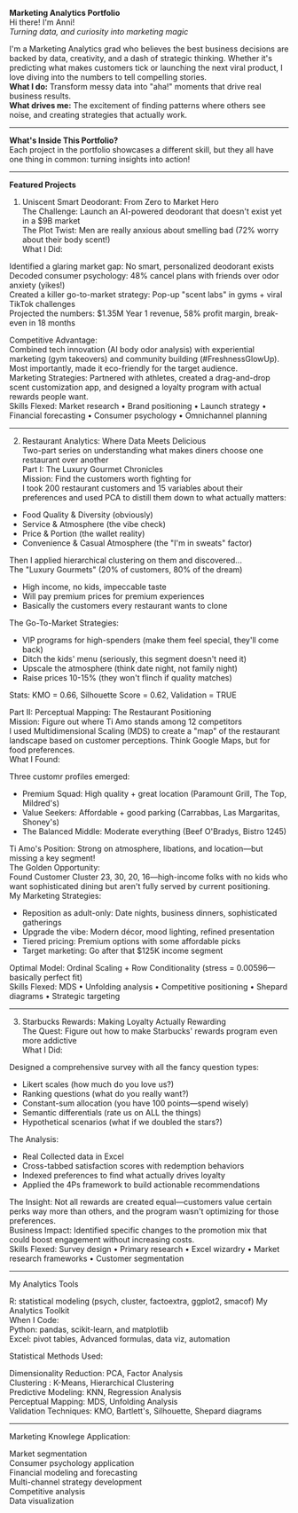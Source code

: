 **Marketing Analytics Portfolio** <br>
Hi there! I'm Anni! <br>
_Turning data, and curiosity into marketing magic_  <br>

I'm a Marketing Analytics grad who believes the best business decisions are backed by data, creativity, and a dash of strategic thinking. Whether it's predicting what makes customers tick or launching the next viral product, I love diving into the numbers to tell compelling stories. <br>
**What I do:** Transform messy data into "aha!" moments that drive real business results. <br>
**What drives me:** The excitement of finding patterns where others see noise, and creating strategies that actually work. <br>

---
**What's Inside This Portfolio?** <br>
Each project in the portfolio showcases a different skill, but they all have one thing in common: turning insights into action!

---

**Featured Projects**
1. Uniscent Smart Deodorant: From Zero to Market Hero <br>
The Challenge: Launch an AI-powered deodorant that doesn't exist yet in a $9B market <br>
The Plot Twist: Men are really anxious about smelling bad (72% worry about their body scent!) <br>
What I Did: <br>

Identified a glaring market gap: No smart, personalized deodorant exists <br>
Decoded consumer psychology: 48% cancel plans with friends over odor anxiety (yikes!) <br>
Created a killer go-to-market strategy: Pop-up "scent labs" in gyms + viral TikTok challenges <br>
Projected the numbers: $1.35M Year 1 revenue, 58% profit margin, break-even in 18 months <br>

Competitive Advantage: <br>
Combined tech innovation (AI body odor analysis) with experiential marketing (gym takeovers) and community building (#FreshnessGlowUp). Most importantly, made it eco-friendly for the target audience. <br>
Marketing Strategies: Partnered with athletes, created a drag-and-drop scent customization app, and designed a loyalty program with actual rewards people want. <br>
Skills Flexed: Market research • Brand positioning • Launch strategy • Financial forecasting • Consumer psychology • Omnichannel planning <br>

---
2. Restaurant Analytics: Where Data Meets Delicious <br> 
Two-part series on understanding what makes diners choose one restaurant over another <br>
Part I: The Luxury Gourmet Chronicles <br>
Mission: Find the customers worth fighting for <br>
I took 200 restaurant customers and 15 variables about their preferences and used PCA to distill them down to what actually matters: <br>

- Food Quality & Diversity (obviously)
- Service & Atmosphere (the vibe check)
- Price & Portion (the wallet reality)
- Convenience & Casual Atmosphere (the "I'm in sweats" factor)

Then I applied hierarchical clustering on them and discovered... <br>
The "Luxury Gourmets" (20% of customers, 80% of the dream) <br>

- High income, no kids, impeccable taste
- Will pay premium prices for premium experiences
- Basically the customers every restaurant wants to clone

The Go-To-Market Strategies:

- VIP programs for high-spenders (make them feel special, they'll come back)
- Ditch the kids' menu (seriously, this segment doesn't need it)
- Upscale the atmosphere (think date night, not family night)
- Raise prices 10-15% (they won't flinch if quality matches)

Stats: KMO = 0.66, Silhouette Score = 0.62, Validation = TRUE <br>

Part II: Perceptual Mapping: The Restaurant Positioning <br>
Mission: Figure out where Ti Amo stands among 12 competitors <br>
I used Multidimensional Scaling (MDS) to create a "map" of the restaurant landscape based on customer perceptions. Think Google Maps, but for food preferences. <br>
What I Found:<br>

Three customr profiles emerged:

- Premium Squad: High quality + great location (Paramount Grill, The Top, Mildred's)
- Value Seekers: Affordable + good parking (Carrabbas, Las Margaritas, Shoney's)
- The Balanced Middle: Moderate everything (Beef O'Bradys, Bistro 1245) <br>



Ti Amo's Position: Strong on atmosphere, libations, and location—but missing a key segment! <br>
The Golden Opportunity: <br>
Found Customer Cluster 23, 30, 20, 16—high-income folks with no kids who want sophisticated dining but aren't fully served by current positioning. <br>
My Marketing Strategies: <br>

- Reposition as adult-only: Date nights, business dinners, sophisticated gatherings
- Upgrade the vibe: Modern décor, mood lighting, refined presentation
- Tiered pricing: Premium options with some affordable picks
- Target marketing: Go after that $125K income segment

Optimal Model: Ordinal Scaling + Row Conditionality (stress = 0.00596—basically perfect fit) <br>
Skills Flexed: MDS • Unfolding analysis • Competitive positioning • Shepard diagrams • Strategic targeting <br>

---
3. Starbucks Rewards: Making Loyalty Actually Rewarding <br/>
The Quest: Figure out how to make Starbucks' rewards program even more addictive <br/>
What I Did: <br/>

Designed a comprehensive survey with all the fancy question types: <br/>

- Likert scales (how much do you love us?)
- Ranking questions (what do you really want?)
- Constant-sum allocation (you have 100 points—spend wisely)
- Semantic differentials (rate us on ALL the things)
- Hypothetical scenarios (what if we doubled the stars?)


The Analysis: <br/>

- Real Collected data in Excel 
- Cross-tabbed satisfaction scores with redemption behaviors
- Indexed preferences to find what actually drives loyalty
- Applied the 4Ps framework to build actionable recommendations

The Insight: Not all rewards are created equal—customers value certain perks way more than others, and the program wasn't optimizing for those preferences. <br/>
Business Impact: Identified specific changes to the promotion mix that could boost engagement without increasing costs. <br/>
Skills Flexed: Survey design • Primary research • Excel wizardry • Market research frameworks • Customer segmentation <br/>

----
My Analytics Tools <br>
 
R: statistical modeling (psych, cluster, factoextra, ggplot2, smacof) My Analytics Toolkit <br>
When I Code: <br>
Python: pandas, scikit-learn, and matplotlib <br>
Excel: pivot tables, Advanced formulas, data viz, automation <br>

Statistical Methods Used: <br>

Dimensionality Reduction: PCA, Factor Analysis  <br>
Clustering : K-Means, Hierarchical Clustering  <br>
Predictive Modeling: KNN, Regression Analysis  <br>
Perceptual Mapping: MDS, Unfolding Analysis  <br>
Validation Techniques: KMO, Bartlett's, Silhouette, Shepard diagrams  <br>

---
Marketing Knowlege Application: <br>

Market segmentation   <br>
Consumer psychology application   <br>
Financial modeling and forecasting  <br>
Multi-channel strategy development<br>
Competitive analysis <br>
Data visualization <br>

 

